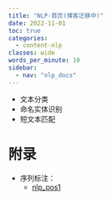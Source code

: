 ```yaml
---
title: "NLP-首页(博客迁移中)"
date: 2022-11-01
toc: true
categories:
  - content-nlp
classes: wide
words_per_minute: 10
sidebar:
  - nav: "nlp_docs"
---
```


- 文本分类
- 命名实体识别
- 短文本匹配


# 附录
- 序列标注：
  - [nlp_pos1]


[nlp_my_project]:https://github.com/Iven2166/models-learning/tree/main/deep-learning/NLP-models
[nlp_pos1]:https://zhuanlan.zhihu.com/p/268579769
[nlp-blog]: https://zhuanlan.zhihu.com/p/444574498